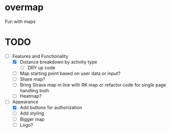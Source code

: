 # overmap
Fun with maps

# TODO

- [ ] Features and Functionality
  - [x] Distance breakdown by activity type
    - [ ] DRY up code
  - [ ] Map starting point based on user data or input?
  - [ ] Share map?
  - [ ] Bring Strava map in line with RK map or refactor code for single page handling both
  - [ ] Heatmap?
- [ ] Appearance
  - [x] Add buttons for authorization
  - [ ] Add styling
  - [ ] Bigger map
  - [ ] Logo?